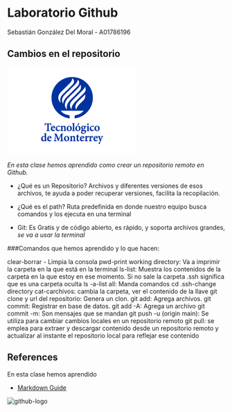 
# Laboratorio Github

Sebastián González Del Moral - A01786196

## Cambios en el repositorio 

![github-logo](/Imágenes/tec-logo.png) 

*En esta clase hemos aprendido como crear un repositorio remoto en Github.*

- ¿Qué es un Repositorio?  Archivos y diferentes versiones de esos archivos, te ayuda a poder recuperar versiones, facilita la recopilación.

- ¿Qué es el path? Ruta predefinida en donde nuestro equipo busca comandos y los ejecuta en una terminal

- Git:  Es Gratis y de código abierto, es rápido, y soporta archivos grandes, *se va a usar la terminal*



###Comandos que hemos aprendido y lo que hacen: 

clear-borrar - Limpia la consola
pwd-print working directory: Va a imprimir la carpeta en la que está en la terminal
ls-list: Muestra los contenidos de la carpeta en la que estoy en ese momento. Si no sale la carpeta .ssh significa que es una carpeta oculta
ls -a-list all: Manda comandos
cd .ssh-change directory
cat-carchivos: cambia la carpeta, ver el contenido de la llave
git clone y url del repositorio: Genera un clon.
git add: Agrega archivos.
git commit: Registrar en base de datos.
git add -A: Agrega un archivo
git commit -m: Son mensajes que se mandan
git push -u (origin main): Se utiliza para cambiar cambios locales en un repositorio remoto
git pull: se emplea para extraer y descargar contenido desde un repositorio remoto y actualizar al instante el repositorio local para reflejar ese contenido

## References
En esta clase hemos aprendido 
- [Markdown Guide](https://www.markdownguide.org/)

![github-logo](/Imágenes/github-logo.png)